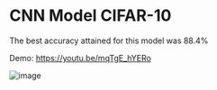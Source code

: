# CNN Model CIFAR-10
The best accuracy attained for this model was 88.4%

Demo: https://youtu.be/mqTgE_hYERo

![image](https://github.com/user-attachments/assets/41fd7d77-3aa8-419d-9b00-e07b051cb593)
